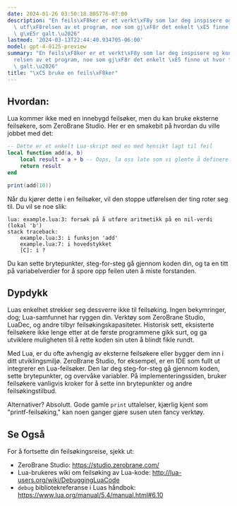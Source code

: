 ```yaml
---
date: 2024-01-26 03:50:18.805776-07:00
description: "En feils\xF8ker er et verkt\xF8y som lar deg inspisere og kontrollere\
  \ utf\xF8relsen av et program, noe som gj\xF8r det enkelt \xE5 finne ut hvor ting\
  \ g\xE5r galt.\u2026"
lastmod: '2024-03-13T22:44:40.934705-06:00'
model: gpt-4-0125-preview
summary: "En feils\xF8ker er et verkt\xF8y som lar deg inspisere og kontrollere utf\xF8\
  relsen av et program, noe som gj\xF8r det enkelt \xE5 finne ut hvor ting g\xE5r\
  \ galt.\u2026"
title: "\xC5 bruke en feils\xF8ker"
---
```


## Hvordan:
Lua kommer ikke med en innebygd feilsøker, men du kan bruke eksterne feilsøkere, som ZeroBrane Studio. Her er en smakebit på hvordan du ville jobbet med det:

```Lua
-- Dette er et enkelt Lua-skript med en med hensikt lagt til feil
local function add(a, b)
    local result = a + b -- Oops, la oss late som vi glemte å definere 'b'
    return result
end

print(add(10))
```

Når du kjører dette i en feilsøker, vil den stoppe utførelsen der ting roter seg til. Du vil se noe slik:

```
lua: example.lua:3: forsøk på å utføre aritmetikk på en nil-verdi (lokal 'b')
stack traceback:
	example.lua:3: i funksjon 'add'
	example.lua:7: i hovedstykket
	[C]: i ?
```

Du kan sette brytepunkter, steg-for-steg gå gjennom koden din, og ta en titt på variabelverdier for å spore opp feilen uten å miste forstanden.

## Dypdykk
Luas enkelhet strekker seg dessverre ikke til feilsøking. Ingen bekymringer, dog; Lua-samfunnet har ryggen din. Verktøy som ZeroBrane Studio, LuaDec, og andre tilbyr feilsøkingskapasiteter. Historisk sett, eksisterte feilsøkere ikke lenge etter at de første programmene gikk surt, og ga utviklere muligheten til å rette koden sin uten å blindt fikle rundt.

Med Lua, er du ofte avhengig av eksterne feilsøkere eller bygger dem inn i ditt utviklingsmiljø. ZeroBrane Studio, for eksempel, er en IDE som fullt ut integrerer en Lua-feilsøker. Den lar deg steg-for-steg gå gjennom koden, sette brytepunkter, og overvåke variabler. På implementeringssiden, bruker feilsøkere vanligvis kroker for å sette inn brytepunkter og andre feilsøkingstilbud.

Alternativer? Absolutt. Gode gamle `print` uttalelser, kjærlig kjent som "printf-feilsøking," kan noen ganger gjøre susen uten fancy verktøy.

## Se Også
For å fortsette din feilsøkingsreise, sjekk ut:

- ZeroBrane Studio: https://studio.zerobrane.com/
- Lua-brukeres wiki om feilsøking av Lua-kode: http://lua-users.org/wiki/DebuggingLuaCode
- `debug` bibliotekreferanse i Luas håndbok: https://www.lua.org/manual/5.4/manual.html#6.10
